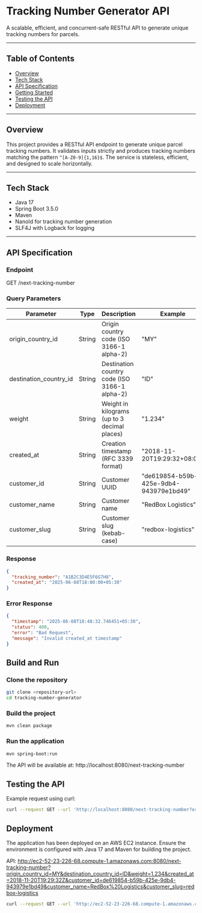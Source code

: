 # Tracking Number Generator API

A scalable, efficient, and concurrent-safe RESTful API to generate unique tracking numbers for parcels.

---

## Table of Contents
- [Overview](#overview)
- [Tech Stack](#tech-stack)
- [API Specification](#api-specification)
- [Getting Started](#getting-started)
- [Testing the API](#testing-the-api)
- [Deployment](#deployment)
---

## Overview

This project provides a RESTful API endpoint to generate unique parcel tracking numbers. It validates inputs strictly and produces tracking numbers matching the pattern `^[A-Z0-9]{1,16}$`. The service is stateless, efficient, and designed to scale horizontally.

---

## Tech Stack

- Java 17
- Spring Boot 3.5.0
- Maven
- NanoId for tracking number generation
- SLF4J with Logback for logging

---

## API Specification

### Endpoint 
GET /next-tracking-number


### Query Parameters

| Parameter             | Type   | Description                                    | Example                         |
|-----------------------|--------|------------------------------------------------|---------------------------------|
| origin_country_id     | String | Origin country code (ISO 3166-1 alpha-2)       | "MY"                            |
| destination_country_id| String | Destination country code (ISO 3166-1 alpha-2)  | "ID"                            |
| weight                | String | Weight in kilograms (up to 3 decimal places)   | "1.234"                        |
| created_at            | String | Creation timestamp (RFC 3339 format)            | "2018-11-20T19:29:32+08:00"   |
| customer_id           | String | Customer UUID                                   | "de619854-b59b-425e-9db4-943979e1bd49" |
| customer_name         | String | Customer name                                   | "RedBox Logistics"             |
| customer_slug         | String | Customer slug (kebab-case)                      | "redbox-logistics"             |

### Response

```json
{
  "tracking_number": "A1B2C3D4E5F6G7H8",
  "created_at": "2025-06-08T18:00:00+05:30"
}
```

### Error Response
```json
{
  "timestamp": "2025-06-08T18:48:32.746451+05:30",
  "status": 400,
  "error": "Bad Request",
  "message": "Invalid created_at timestamp"
}
```

## Build and Run
### Clone the repository
```bash
git clone <repository-url>
cd tracking-number-generator
```

### Build the project
```bash
mvn clean package
```

### Run the application
```bash
mvn spring-boot:run
```

The API will be available at:
http://localhost:8080/next-tracking-number



## Testing the API
Example request using curl:
```bash
curl --request GET --url 'http://localhost:8080/next-tracking-number?origin_country_id=MY&destination_country_id=ID&weight=1.234&created_at=2018-11-20T19%3A29%3A32Z&customer_id=de619854-b59b-425e-9db4-943979e1bd49&customer_name=RedBox%20Logistics&customer_slug=redbox-logistics'```
```

## Deployment
The application has been deployed on an AWS EC2 instance.
Ensure the environment is configured with Java 17 and Maven for building the project.

API: http://ec2-52-23-226-68.compute-1.amazonaws.com:8080/next-tracking-number?origin_country_id=MY&destination_country_id=ID&weight=1.234&created_at=2018-11-20T19:29:32Z&customer_id=de619854-b59b-425e-9db4-943979e1bd49&customer_name=RedBox%20Logistics&customer_slug=redbox-logistics

```bash
curl --request GET --url 'http://ec2-52-23-226-68.compute-1.amazonaws.com:8080/next-tracking-number?origin_country_id=MY&destination_country_id=ID&weight=1.234&created_at=2018-11-20T19%3A29%3A32Z&customer_id=de619854-b59b-425e-9db4-943979e1bd49&customer_name=RedBox%20Logistics&customer_slug=redbox-logistics'
```